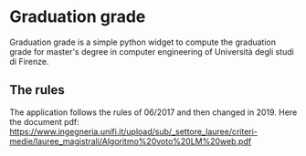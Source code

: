 # Graduation grade
Graduation grade is a simple python widget to compute the graduation grade for master's degree in computer engineering of Università degli studi di Firenze.

## The rules
The application follows the rules of 06/2017 and then changed in 2019.
Here the document pdf: https://www.ingegneria.unifi.it/upload/sub/_settore_lauree/criteri-medie/lauree_magistrali/Algoritmo%20voto%20LM%20web.pdf

